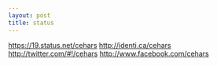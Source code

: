 ```yaml
---
layout: post
title: status
---
```


<a href="https://19.status.net/cehars">https://19.status.net/cehars</a>
<a href="http://identi.ca/cehars#!/cehars">http://identi.ca/cehars</a>
<a href="http://twitter.com/#!/cehars">http://twitter.com/#!/cehars</a>
<a href="http://www.facebook.com/cehars">http://www.facebook.com/cehars</a>
